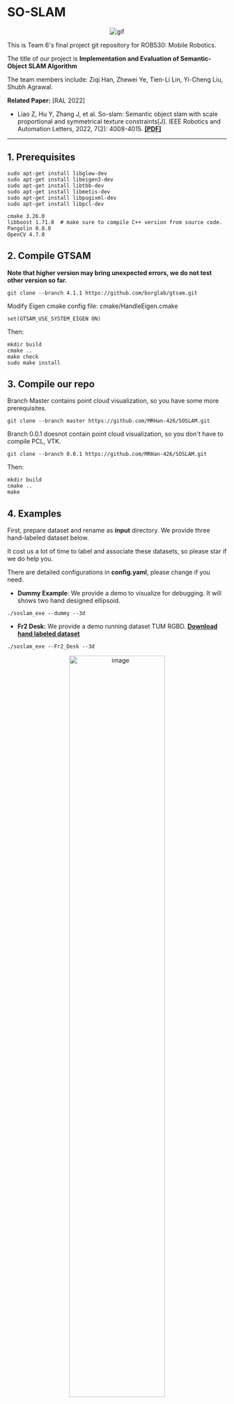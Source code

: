 #  SO-SLAM

<p align="center">
  <img src="https://github.com/MRHan-426/SOSLAM/blob/master/.assets/3%2000_00_00-00_00_30.gif" alt="gif">
</p>
     
     


This is Team 6's final project git repository for ROB530: Mobile Robotics. 

The title of our project is **Implementation and Evaluation of Semantic-Object SLAM Algorithm**

The team members include: Ziqi Han, Zhewei Ye, Tien-Li Lin, Yi-Cheng Liu, Shubh Agrawal.

**Related Paper:**  [RAL 2022]

+ Liao Z, Hu Y, Zhang J, et al. So-slam: Semantic object slam with scale proportional and symmetrical texture constraints[J]. IEEE Robotics and Automation Letters, 2022, 7(2): 4008-4015. [**[PDF]**](https://arxiv.org/abs/2109.04884)

---

## 1. Prerequisites


```shell
sudo apt-get install libglew-dev
sudo apt-get install libeigen3-dev
sudo apt-get install libtbb-dev
sudo apt-get install libmetis-dev
sudo apt-get install libpugixml-dev
sudo apt-get install libpcl-dev
```


```shell
cmake 3.26.0
libboost 1.71.0  # make sure to compile C++ version from source code.
Pangolin 0.8.0
OpenCV 4.7.0
```



## 2. Compile GTSAM

**Note that higher version may bring unexpected errors, we do not test other version so far.**

```shell
git clone --branch 4.1.1 https://github.com/borglab/gtsam.git
```

Modify Eigen cmake config file: cmake/HandleEigen.cmake

```shell
set(GTSAM_USE_SYSTEM_EIGEN ON)
```

Then:

```shell
mkdir build
cmake ..
make check
sudo make install
```




## 3. Compile our repo

Branch Master contains point cloud visualization, so you have some more prerequisites.

```shell
git clone --branch master https://github.com/MRHan-426/SOSLAM.git
```

Branch 0.0.1 doesnot contain point cloud visualization, so you don't have to compile PCL, VTK.

```shell
git clone --branch 0.0.1 https://github.com/MRHan-426/SOSLAM.git
```

Then:

```shell
mkdir build
cmake ..
make
```




## 4. Examples

First, prepare dataset and rename as **input** directory. We provide three hand-labeled dataset below.

It cost us a lot of time to label and associate these datasets, so please star if we do help you.

There are detailed configurations in **config.yaml**, please change if you need.


+ **Dummy Example**: We provide a demo to visualize for debugging. It will shows two hand designed ellipsoid.

```shell
./soslam_exe --dummy --3d
```




+ **Fr2 Desk:** We provide a demo running dataset TUM RGBD. [**Download hand labeled dataset**](https://drive.google.com/file/d/1V3Ow0UOeU0FA58rtzbE325CzNy2-PVOL/view?usp=sharing)

```shell
./soslam_exe --Fr2_Desk --3d
```
<p align="center">
  <img src="https://github.com/MRHan-426/SOSLAM/blob/master/.assets/3.png" alt="image" width="66%" height="auto" />
</p>




+ **Fr1 Desk2:** We provide a demo running dataset TUM RGBD. [**Download hand labeled dataset**](https://drive.google.com/file/d/19szLlFB4Yxnx0SC5PewdLyk07I1OXINP/view?usp=sharing)

```shell
./soslam_exe --Fr1_Desk2 --3d
```

<p align="center">
  <img src="https://github.com/MRHan-426/SOSLAM/blob/master/.assets/4.png" alt="image" width="66%" height="auto" />
</p>




+ **Fr2 Dishes:** We provide a demo running dataset TUM RGBD. [**Download hand labeled dataset**](https://drive.google.com/file/d/1ASIADGoLiYin7QoxdcVXOR1_HpVC9U2t/view?usp=sharing)

```shell
./soslam_exe --Fr2_Dishes --3d
```


<p align="center">
  <img src="https://github.com/MRHan-426/SOSLAM/blob/master/.assets/2.png" alt="image" width="66%" height="auto" />
</p>




## 5. Videos and Documentation

+ Our project presentation video is on [**[YouTube]**](https://youtu.be/_yUy5nOtfMM).




+ Project Document: [**[PDF]**](TODO)




## 6. Note

+ If you want to use it in your work or with other datasets, you should prepare the dataset containing:

  - RGB image
  - Label xml (contain "objectKey" key to store the data association information)
  - Odom txt
  - Depth image (if you do not need point cloud visualization, just ignore)
  - Camera intrinsic txt

  Be aware that you should rename your images and xmls as number 1,2,3,...

  Be aware that RGB, Depth, Label, Odom must match.

+ This is an incomplete version of our project. 
    - We have a lot of experiments to be done.
    - We have not achieved real-time.




## 7. Acknowledgement

Thanks for the great work: 

+ [**SO-SLAM**](https://github.com/XunshanMan/SoSLAM)
+ [**GTSAM**](https://github.com/borglab/gtsam)
+ [**Quadric-SLAM**](https://github.com/qcr/quadricslam)
+ [**EAO-SLAM**](https://github.com/yanmin-wu/EAO-SLAM) 
+ [**ORB-SLAM2**](https://github.com/raulmur/ORB_SLAM2)
+ [**YOLO-v8**](https://github.com/ultralytics/ultralytics)



## 8. Contact

+ Ziqi Han, Email: ziqihan@umich.edu
+ Zhewei Ye, Email: yezhewei@umich.edu
+ Tien-Li Lin, Email: tienli@umich.edu
+ Yi-Cheng Liu, Email: liuyiche@umich.edu
+ Shubh Agrawal, Email: shbhgrwl@umich.edu 




**Please cite the author's paper if you use the code in your work.**

```
@article{liao2022so,
  title={So-slam: Semantic object slam with scale proportional and symmetrical texture constraints},
  author={Liao, Ziwei and Hu, Yutong and Zhang, Jiadong and Qi, Xianyu and Zhang, Xiaoyu and Wang, Wei},
  journal={IEEE Robotics and Automation Letters},
  volume={7},
  number={2},
  pages={4008--4015},
  year={2022},
  publisher={IEEE}
}
```




## 9. Project Log & Todo List
    
- [x] 1. Get dataset ready. Label and associate data by hand.

- [x] 2. Rewrite quardicslam in C++, called "c++ core".

    - [x] 2.1 Finish compiling.
    - [x] 2.2 Get correct answer.

- [x] 3.New Constraints and quadric Initialization.

  - [x] 3.1 Finish writing constraints.
    - [x] 3.1.1 Semantic Scale constraint.
    - [x] 3.1.2 Plane Support constraint.
    - [x] 3.1.3 Symmetry Texture constraint.
    - [x] 3.1.4 Bounding Box constraint.    
  - [x] 3.2 Finish writing Quadric Initialization.
  - [x] 3.3 Add Constraints into "c++ core".
    - [x] 3.3.1 Debug Semantic Scale constraint.
    - [x] 3.3.2 Debug Plane Support constraint.
    - [x] 3.3.3 Debug Symmetry Texture constraint.
    - [x] 3.3.4 Debug Bounding Box Constraint.  
  - [x] 3.4 Add Quadric Initialization part into "c++ core".

- [x] 4. Add visualization part.

    - [x] dependency problems.
    - [x] adding quadrics drawing(MapDrawer).
      - [x] Map object that can return all objects to draw.
      - [x] camera pose drawing.
      - [x] graph drawing.
      - [x] verify drawing correctness.
    - [x] adding frame drawer(FrameDrawer).
      - [x] state == Tracking::NOT_INITIALIZED.
      - [x] quadricimage is in Tracking, move to here. 
      - [x] It also use a Update to update images, find a way to place Update.
      - [x] verify drawing correctness.
    - [x] point cloud
    - [x] multithread part
    - [x] world axis
    - [x] usability: control visualization

==========================================================================

4.10 ~ 4.13 TODO list

- [x] 5. Finish debugging.

    - [x] 5.1 Debug for the main optimization loop.
    - [x] 5.2 Debug for symmetry factor.

- [x] 6. Evaluation our algrithm. [3D point cloud to get ground truth]

    - [x] 6.1 Rot.
      - [x] basic Rot.
      - [x] check association
      - [x] check semantic table.
      - [x] other dataset(annotation and binding)
    - [x] 6.2 IOU.

- [x] 7. Add visual odometry to take place of odom ground truth. [Orb Slam] [Optional]

==========================================================================

4.14 ~ 4.16 TODO list

- [x] 8. Doing experiments, Record Video. 
- [ ] 9. Write final report.
- [ ] 10. Modify code, make it clear.
